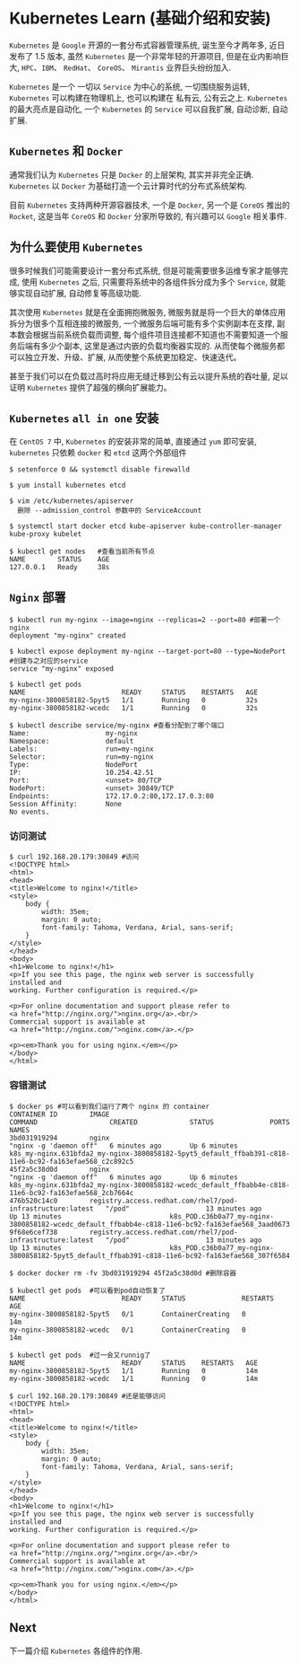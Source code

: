# Kubernetes Learn (基础介绍和安装)


`Kubernetes` 是 `Google` 开源的一套分布式容器管理系统, 诞生至今才两年多, 近日发布了 1.5 版本, 虽然 `Kubernetes` 是一个非常年轻的开源项目, 但是在业内影响巨大, `HPC`、`IBM`、 `RedHat`、 `CoreOS`、 `Mirantis` 业界巨头纷纷加入.


`Kubernetes` 是一个 一切以 `Service` 为中心的系统, 一切围绕服务运转, `Kubernetes` 可以构建在物理机上, 也可以构建在 私有云, 公有云之上. `Kubernetes` 的最大亮点是自动化, 一个 `Kubernetes` 的 `Service` 可以自我扩展, 自动诊断, 自动扩展.


## `Kubernetes` 和 `Docker`

通常我们认为 `Kubernetes` 只是 `Docker` 的上层架构, 其实并非完全正确. `Kubernetes` 以 `Docker` 为基础打造一个云计算时代的分布式系统架构.

目前 `Kubernetes` 支持两种开源容器技术, 一个是 `Docker`, 另一个是 `CoreOS` 推出的 `Rocket`, 这是当年 `CoreOS` 和 `Docker` 分家所导致的, 有兴趣可以 `Google` 相关事件.


## 为什么要使用 `Kubernetes`

很多时候我们可能需要设计一套分布式系统, 但是可能需要很多运维专家才能够完成, 使用 `Kubernetes` 之后, 只需要将系统中的各组件拆分成为多个 `Service`, 就能够实现自动扩展, 自动修复等高级功能.

其次使用 `Kubernetes` 就是在全面拥抱微服务, 微服务就是将一个巨大的单体应用拆分为很多个互相连接的微服务, 一个微服务后端可能有多个实例副本在支撑, 副本数会根据当前系统负载而调整, 每个组件项目连接都不知道也不需要知道一个服务后端有多少个副本, 这里是通过内嵌的负载均衡器实现的. 从而使每个微服务都可以独立开发、升级、扩展, 从而使整个系统更加稳定、快速迭代。

甚至于我们可以在负载过高时将应用无缝迁移到公有云以提升系统的吞吐量, 足以证明 `Kubernetes` 提供了超强的横向扩展能力。


## `Kubernetes` `all in one` 安装

在 `CentOS 7` 中, `Kubernetes` 的安装非常的简单, 直接通过 `yum` 即可安装, `kubernetes` 只依赖 `docker` 和 `etcd` 这两个外部组件

```shellscript
$ setenforce 0 && systemctl disable firewalld

$ yum install kubernetes etcd

$ vim /etc/kubernetes/apiserver
  删除 --admission_control 参数中的 ServiceAccount

$ systemctl start docker etcd kube-apiserver kube-controller-manager kube-proxy kubelet

$ kubectl get nodes   #查看当前所有节点
NAME        STATUS    AGE
127.0.0.1   Ready     38s
```


## `Nginx` 部署

```
$ kubectl run my-nginx --image=nginx --replicas=2 --port=80 #部署一个 nginx
deployment "my-nginx" created

$ kubectl expose deployment my-nginx --target-port=80 --type=NodePort #创建与之对应的service
service "my-nginx" exposed
```

```
$ kubectl get pods
NAME                        READY     STATUS    RESTARTS   AGE
my-nginx-3800858182-5pyt5   1/1       Running   0          32s
my-nginx-3800858182-wcedc   1/1       Running   0          32s

$ kubectl describe service/my-nginx #查看分配到了哪个端口
Name:                   my-nginx
Namespace:              default
Labels:                 run=my-nginx
Selector:               run=my-nginx
Type:                   NodePort
IP:                     10.254.42.51
Port:                   <unset> 80/TCP
NodePort:               <unset> 30849/TCP
Endpoints:              172.17.0.2:80,172.17.0.3:80
Session Affinity:       None
No events.
```

### 访问测试

```
$ curl 192.168.20.179:30849 #访问
<!DOCTYPE html>
<html>
<head>
<title>Welcome to nginx!</title>
<style>
    body {
        width: 35em;
        margin: 0 auto;
        font-family: Tahoma, Verdana, Arial, sans-serif;
    }
</style>
</head>
<body>
<h1>Welcome to nginx!</h1>
<p>If you see this page, the nginx web server is successfully installed and
working. Further configuration is required.</p>

<p>For online documentation and support please refer to
<a href="http://nginx.org/">nginx.org</a>.<br/>
Commercial support is available at
<a href="http://nginx.com/">nginx.com</a>.</p>

<p><em>Thank you for using nginx.</em></p>
</body>
</html>
```

### 容错测试

```
$ docker ps #可以看到我们运行了两个 nginx 的 container
CONTAINER ID        IMAGE                                                        COMMAND                  CREATED             STATUS              PORTS               NAMES
3bd031919294        nginx                                                        "nginx -g 'daemon off"   6 minutes ago       Up 6 minutes                            k8s_my-nginx.631bfda2_my-nginx-3800858182-5pyt5_default_ffbab391-c818-11e6-bc92-fa163efae568_c2c892c5
45f2a5c38d0d        nginx                                                        "nginx -g 'daemon off"   6 minutes ago       Up 6 minutes                            k8s_my-nginx.631bfda2_my-nginx-3800858182-wcedc_default_ffbabb4e-c818-11e6-bc92-fa163efae568_2cb7664c
476b520c14c0        registry.access.redhat.com/rhel7/pod-infrastructure:latest   "/pod"                   13 minutes ago      Up 13 minutes                           k8s_POD.c36b0a77_my-nginx-3800858182-wcedc_default_ffbabb4e-c818-11e6-bc92-fa163efae568_3aad0673
9f68e6cef738        registry.access.redhat.com/rhel7/pod-infrastructure:latest   "/pod"                   13 minutes ago      Up 13 minutes                           k8s_POD.c36b0a77_my-nginx-3800858182-5pyt5_default_ffbab391-c818-11e6-bc92-fa163efae568_307f6584

$ docker docker rm -fv 3bd031919294 45f2a5c38d0d #删除容器

$ kubectl get pods  #可以看到pod自动恢复了
NAME                        READY     STATUS              RESTARTS   AGE
my-nginx-3800858182-5pyt5   0/1       ContainerCreating   0          14m
my-nginx-3800858182-wcedc   0/1       ContainerCreating   0          14m

$ kubectl get pods  #过一会又runnig了
NAME                        READY     STATUS    RESTARTS   AGE
my-nginx-3800858182-5pyt5   1/1       Running   0          14m
my-nginx-3800858182-wcedc   1/1       Running   0          14m

$ curl 192.168.20.179:30849 #还是能够访问
<!DOCTYPE html>
<html>
<head>
<title>Welcome to nginx!</title>
<style>
    body {
        width: 35em;
        margin: 0 auto;
        font-family: Tahoma, Verdana, Arial, sans-serif;
    }
</style>
</head>
<body>
<h1>Welcome to nginx!</h1>
<p>If you see this page, the nginx web server is successfully installed and
working. Further configuration is required.</p>

<p>For online documentation and support please refer to
<a href="http://nginx.org/">nginx.org</a>.<br/>
Commercial support is available at
<a href="http://nginx.com/">nginx.com</a>.</p>

<p><em>Thank you for using nginx.</em></p>
</body>
</html>
```

## Next

下一篇介绍 `Kubernetes` 各组件的作用.
